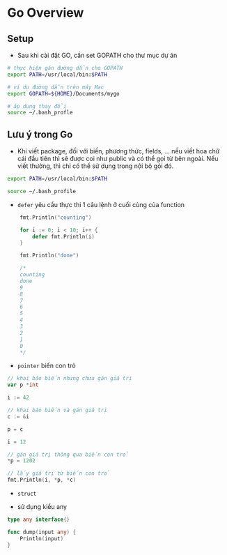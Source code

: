 # Go Overview

## Setup
- Sau khi cài đặt GO, cần set GOPATH cho thư mục dự án
```bash
# thực hiện gán đường dẫn cho GOPATH
export PATH=/usr/local/bin:$PATH

# ví dụ đường dẫn trên máy Mac
export GOPATH=${HOME}/Documents/mygo

# áp dụng thay đổi
source ~/.bash_profle
```

## Lưu ý trong Go
- Khi viết package, đối với biến, phương thức, fields, ... nếu viết hoa chữ cái đầu tiên thì sẽ được coi như public và có thể gọi từ bên ngoài. Nếu viết thường, thì chỉ có thể sử dụng trong nội bộ gói đó.

```bash
export PATH=/usr/local/bin:$PATH

source ~/.bash_profile
```

- `defer` yêu cầu thực thi 1 câu lệnh ở cuối cùng của function

```go
	fmt.Println("counting")

	for i := 0; i < 10; i++ {
		defer fmt.Println(i)
	}

    fmt.Println("done")

    /*
    counting
    done
    9
    8
    7
    6
    5
    4
    3
    2
    1
    0
    */
```

- `pointer` biến con trỏ

```go
// khai báo biến nhưng chưa gán giá trị
var p *int

i := 42

// khai báo biến và gán giá trị
c := &i

p = c

i = 12

// gán giá trị thông qua biến con trỏ
*p = 1202

// lấy giá trị từ biến con trỏ
fmt.Println(i, *p, *c)
```

- `struct` 

- sử dụng kiểu any
```go
type any interface{}

func dump(input any) {
	Println(input)
}
```